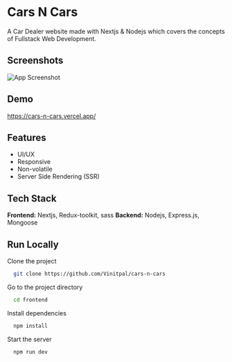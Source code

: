 # Cars N Cars

A Car Dealer website made with Nextjs & Nodejs which covers the concepts of Fullstack Web Development.

## Screenshots

![App Screenshot](https://cdn.discordapp.com/attachments/753151975570276352/1179491411834450010/screencapture-cars-n-cars-vercel-app.png)

## Demo

https://cars-n-cars.vercel.app/

## Features

- UI/UX
- Responsive
- Non-volatile
- Server Side Rendering (SSR)

## Tech Stack

**Frontend:** Nextjs, Redux-toolkit, sass
**Backend:** Nodejs, Express.js, Mongoose

## Run Locally

Clone the project

```bash
  git clone https://github.com/Vinitpal/cars-n-cars
```

Go to the project directory

```bash
  cd frontend
```

Install dependencies

```bash
  npm install
```

Start the server

```bash
  npm run dev
```
